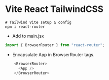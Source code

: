 # Vite React TailwindCSS

``` shell
# Tailwind Vite setup & config
npm i react-router
```

- Add to main.jsx
``` js
import { BrowserRouter } from "react-router";
```

- Encapsulate App in BrowserRouter tags.
``` js
    <BrowserRouter>
      <App />
    </BrowserRouter>
```
